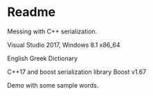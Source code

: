 # Readme

Messing with C++ serialization.

Visual Studio 2017, Windows 8.1 x86_64

English Greek Dictionary

C++17 and boost serialization library
Boost v1.67

Demo with some sample words.


